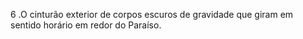 ﻿6 .O cinturão exterior de corpos escuros de gravidade que giram em sentido horário em redor do Paraíso.